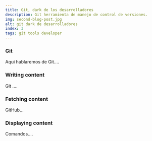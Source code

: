 ```yaml
---
title: Git, dark de los desarrolladores
description: Git herramienta de manejo de control de versiones.
img: second-blog-post.jpg
alt: git dark de desarrolladores
index: 3
tags: git tools developer
---
```


### Git

Aqui hablaremos de Git....

### Writing content

Git ....

### Fetching content

GitHub...

### Displaying content

Comandos....
